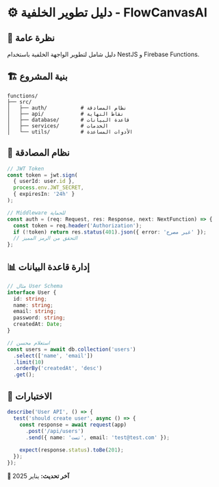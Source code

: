 # ⚙️ دليل تطوير الخلفية - FlowCanvasAI

## 🎯 **نظرة عامة**
دليل شامل لتطوير الواجهة الخلفية باستخدام NestJS و Firebase Functions.

## 🏗️ **بنية المشروع**
```
functions/
├── src/
│   ├── auth/           # نظام المصادقة
│   ├── api/            # نقاط النهاية
│   ├── database/       # قاعدة البيانات
│   ├── services/       # الخدمات
│   └── utils/          # الأدوات المساعدة
```

## 🔐 **نظام المصادقة**
```typescript
// JWT Token
const token = jwt.sign(
  { userId: user.id },
  process.env.JWT_SECRET,
  { expiresIn: '24h' }
);

// Middleware للحماية
const auth = (req: Request, res: Response, next: NextFunction) => {
  const token = req.header('Authorization');
  if (!token) return res.status(401).json({ error: 'غير مصرح' });
  // التحقق من الرمز المميز
};
```

## 📊 **إدارة قاعدة البيانات**
```typescript
// مثال User Schema
interface User {
  id: string;
  name: string;
  email: string;
  password: string;
  createdAt: Date;
}

// استعلام محسن
const users = await db.collection('users')
  .select(['name', 'email'])
  .limit(10)
  .orderBy('createdAt', 'desc')
  .get();
```

## 🧪 **الاختبارات**
```typescript
describe('User API', () => {
  test('should create user', async () => {
    const response = await request(app)
      .post('/api/users')
      .send({ name: 'تست', email: 'test@test.com' });
    
    expect(response.status).toBe(201);
  });
});
```

**📅 آخر تحديث:** يناير 2025